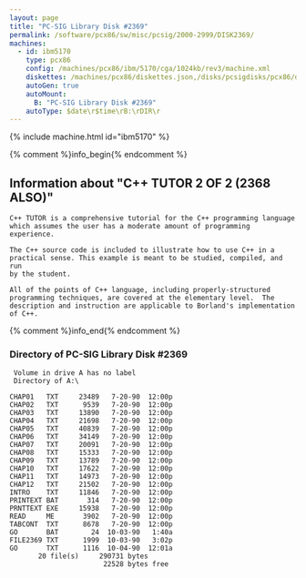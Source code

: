 ```yaml
---
layout: page
title: "PC-SIG Library Disk #2369"
permalink: /software/pcx86/sw/misc/pcsig/2000-2999/DISK2369/
machines:
  - id: ibm5170
    type: pcx86
    config: /machines/pcx86/ibm/5170/cga/1024kb/rev3/machine.xml
    diskettes: /machines/pcx86/diskettes.json,/disks/pcsigdisks/pcx86/diskettes.json
    autoGen: true
    autoMount:
      B: "PC-SIG Library Disk #2369"
    autoType: $date\r$time\rB:\rDIR\r
---
```


{% include machine.html id="ibm5170" %}

{% comment %}info_begin{% endcomment %}

## Information about "C++ TUTOR 2 OF 2 (2368 ALSO)"

    C++ TUTOR is a comprehensive tutorial for the C++ programming language
    which assumes the user has a moderate amount of programming
    experience.
    
    The C++ source code is included to illustrate how to use C++ in a
    practical sense. This example is meant to be studied, compiled, and run
    by the student.
    
    All of the points of C++ language, including properly-structured
    programming techniques, are covered at the elementary level.  The
    description and instruction are applicable to Borland's implementation
    of C++.
{% comment %}info_end{% endcomment %}


### Directory of PC-SIG Library Disk #2369

     Volume in drive A has no label
     Directory of A:\

    CHAP01   TXT     23489   7-20-90  12:00p
    CHAP02   TXT      9539   7-20-90  12:00p
    CHAP03   TXT     13890   7-20-90  12:00p
    CHAP04   TXT     21698   7-20-90  12:00p
    CHAP05   TXT     40839   7-20-90  12:00p
    CHAP06   TXT     34149   7-20-90  12:00p
    CHAP07   TXT     20091   7-20-90  12:00p
    CHAP08   TXT     15333   7-20-90  12:00p
    CHAP09   TXT     13789   7-20-90  12:00p
    CHAP10   TXT     17622   7-20-90  12:00p
    CHAP11   TXT     14973   7-20-90  12:00p
    CHAP12   TXT     21502   7-20-90  12:00p
    INTRO    TXT     11846   7-20-90  12:00p
    PRINTEXT BAT       314   7-20-90  12:00p
    PRNTTEXT EXE     15938   7-20-90  12:00p
    READ     ME       3902   7-20-90  12:00p
    TABCONT  TXT      8678   7-20-90  12:00p
    GO       BAT        24  10-03-90   1:40a
    FILE2369 TXT      1999  10-03-90   3:02p
    GO       TXT      1116  10-04-90  12:01a
           20 file(s)     290731 bytes
                           22528 bytes free
